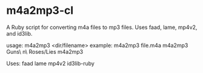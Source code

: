m4a2mp3-cl
==========

A Ruby script for converting m4a files to mp3 files.  Uses faad, lame, mp4v2, and id3lib.

usage:
  m4a2mp3 <dir/filename>
example:
  m4a2mp3 file.m4a
  m4a2mp3 Guns\\ n\\ Roses/Lies
  m4a2mp3

Uses:
  faad
  lame
  mp4v2
  id3lib-ruby
